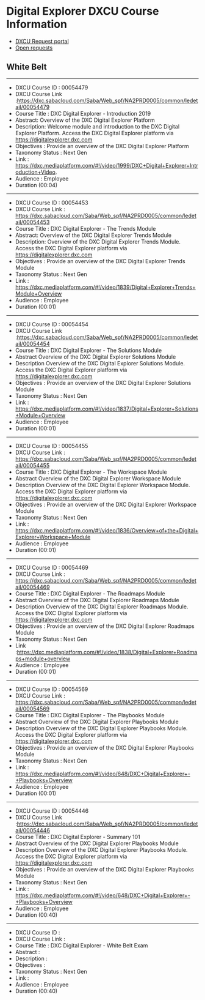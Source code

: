 # Digital Explorer DXCU Course Information

- [DXCU Request portal](https://dxcportal.sharepoint.com/sites/dxcUniversityLearningOperations/dxcurequestforms/SitePages/Home.aspx)
- [Open requests](https://dxcportal.sharepoint.com/sites/dxcUniversityLearningOperations/dxcurequestforms/Course_Request/Forms/Personal%20View.aspx?viewpath=%2Fsites%2FdxcUniversityLearningOperations%2Fdxcurequestforms%2FCourse_Request%2FForms%2FPersonal%20View.aspx#InplviewHash58f25e88-1f98-4c5e-9b0e-becf7c871897=ShowInGrid%3DTrue)

## White Belt

---
- DXCU Course ID : 00054479
- DXCU Course Link :https://dxc.sabacloud.com/Saba/Web_spf/NA2PRD0005/common/ledetail/00054479   
- Course Title : DXC Digital Explorer - Introduction 2019
- Abstract: Overview of the DXC Digital Explorer Platform
- Description: Welcome module and introduction to the DXC Digital Explorer Platform.  Access the DXC Digital Explorer platform via https://digitalexplorer.dxc.com
- Objectives : Provide an overview of the DXC Digital Explorer Platform
- Taxonomy Status : Next Gen
- Link : https://dxc.mediaplatform.com/#!/video/1999/DXC+Digital+Explorer+Introduction+Video.
- Audience : Employee
- Duration (00:04)

---
- DXCU Course ID : 00054453
- DXCU Course Link : https://dxc.sabacloud.com/Saba/Web_spf/NA2PRD0005/common/ledetail/00054453 
- Course Title : DXC Digital Explorer - The Trends Module
- Abstract: Overview of the DXC Digital Explorer Trends Module
- Description: Overview of the DXC Digital Explorer Trends Module.    Access the DXC Digital Explorer platform via https://digitalexplorer.dxc.com
- Objectives : Provide an overview of the DXC Digital Explorer Trends Module
- Taxonomy Status : Next Gen
- Link : https://dxc.mediaplatform.com/#!/video/1839/Digital+Explorer+Trends+Module+Overview 
- Audience : Employee
- Duration (00:01)
  
---
- DXCU Course ID : 00054454
- DXCU Course Link :https://dxc.sabacloud.com/Saba/Web_spf/NA2PRD0005/common/ledetail/00054454
- Course Title : DXC Digital Explorer - The Solutions Module
- Abstract Overview of the DXC Digital Explorer Solutions Module
- Description Overview of the DXC Digital Explorer Solutions Module.  Access the DXC Digital Explorer platform via https://digitalexplorer.dxc.com
- Objectives : Provide an overview of the DXC Digital Explorer Solutions Module
- Taxonomy Status : Next Gen
- Link : https://dxc.mediaplatform.com/#!/video/1837/Digital+Explorer+Solutions+Module+Overview
- Audience : Employee
- Duration (00:01)

---
- DXCU Course ID : 00054455
- DXCU Course Link : https://dxc.sabacloud.com/Saba/Web_spf/NA2PRD0005/common/ledetail/00054455
- Course Title : DXC Digital Explorer - The Workspace Module
- Abstract Overview of the DXC Digital Explorer Workspace Module
- Description Overview of the DXC Digital Explorer Workspace Module.  Access the DXC Digital Explorer platform via https://digitalexplorer.dxc.com
- Objectives : Provide an overview of the DXC Digital Explorer Workspace Module
- Taxonomy Status : Next Gen
- Link : https://dxc.mediaplatform.com/#!/video/1836/Overview+of+the+Digital+Explorer+Workspace+Module
- Audience : Employee
- Duration (00:01)

---
- DXCU Course ID :  00054469
- DXCU Course Link : https://dxc.sabacloud.com/Saba/Web_spf/NA2PRD0005/common/ledetail/00054469
- Course Title : DXC Digital Explorer - The Roadmaps Module
- Abstract Overview of the DXC Digital Explorer Roadmaps Module
- Description Overview of the DXC Digital Explorer Roadmaps Module.  Access the DXC Digital Explorer platform via https://digitalexplorer.dxc.com
- Objectives : Provide an overview of the DXC Digital Explorer Roadmaps Module
- Taxonomy Status : Next Gen
- Link :https://dxc.mediaplatform.com/#!/video/1838/Digital+Explorer+Roadmaps+module+overview
- Audience : Employee
- Duration (00:01)

---
- DXCU Course ID : 00054569
- DXCU Course Link : https://dxc.sabacloud.com/Saba/Web_spf/NA2PRD0005/common/ledetail/00054569    
- Course Title : DXC Digital Explorer - The Playbooks Module
- Abstract Overview of the DXC Digital Explorer Playbooks Module
- Description Overview of the DXC Digital Explorer Playbooks Module.  Access the DXC Digital Explorer platform via https://digitalexplorer.dxc.com
- Objectives : Provide an overview of the DXC Digital Explorer Playbooks Module
- Taxonomy Status : Next Gen
- Link : https://dxc.mediaplatform.com/#!/video/648/DXC+Digital+Explorer+-+Playbooks+Overview
- Audience : Employee
- Duration (00:01)


---
- DXCU Course ID : 00054446
- DXCU Course Link :https://dxc.sabacloud.com/Saba/Web_spf/NA2PRD0005/common/ledetail/00054446
- Course Title : DXC Digital Explorer - Summary 101
- Abstract Overview of the DXC Digital Explorer Playbooks Module
- Description Overview of the DXC Digital Explorer Playbooks Module.  Access the DXC Digital Explorer platform via https://digitalexplorer.dxc.com
- Objectives : Provide an overview of the DXC Digital Explorer Playbooks Module
- Taxonomy Status : Next Gen
- Link : https://dxc.mediaplatform.com/#!/video/648/DXC+Digital+Explorer+-+Playbooks+Overview
- Audience : Employee
- Duration (00:40)

---
- DXCU Course ID : 
- DXCU Course Link :
- Course Title : DXC Digital Explorer - White Belt Exam
- Abstract : 
- Description :
- Objectives :
- Taxonomy Status : Next Gen
- Link : 
- Audience : Employee
- Duration (00:40)